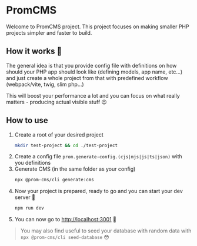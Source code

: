 # PromCMS

Welcome to PromCMS project. This project focuses on making smaller PHP projects simpler and faster to build.

## How it works 🤔

The general idea is that you provide config file with definitions on how should your PHP app should look like (defining models, app name, etc...) and just create a whole project from that with predefined workflow (webpack/vite, twig, slim php...)

This will boost your performance a lot and you can focus on what really matters - producing actual visible stuff 😉

## How to use

1. Create a root of your desired project 
    ```bash
    mkdir test-project && cd ./test-project
    ```
1. Create a config file `prom.generate-config.(cjs|mjs|js|ts|json)` with you definitions
2. Generate CMS (in the same folder as your config)
    ```bash
    npx @prom-cms/cli generate:cms
    ```
3. Now your project is prepared, ready to go and you can start your dev server 🎉
    ```bash
    npm run dev
    ```
5. You can now go to [http://localhost:3001](http://localhost:3001) 🤯
 
> You may also find useful to seed your database with random data with `npx @prom-cms/cli seed-database` 😳